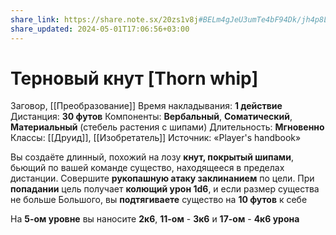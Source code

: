 ```yaml
---
share_link: https://share.note.sx/20zs1v8j#BELm4gJeU3umTe4bF94Dk/jh4p8LdWWHUVieJL4j7yQ
share_updated: 2024-05-01T17:06:56+03:00
---
```

# Терновый кнут [Thorn whip]
Заговор, [[Преобразование]]
Время накладывания: **1 действие**
Дистанция: **30 футов**
Компоненты: **Вербальный**, **Соматический**, **Материальный** (стебель растения с шипами)
Длительность: **Мгновенно**
Классы: [[Друид]], [[Изобретатель]]
Источник: «Player's handbook»

Вы создаёте длинный, похожий на лозу **кнут, покрытый шипами**, бьющий по вашей команде существо, находящееся в пределах дистанции. Совершите **рукопашную атаку заклинанием** по цели. При **попадании** цель получает **колющий урон 1d6**, и если размер существа не больше Большого, вы **подтягиваете** существо на **10 футов** к себе
  
На **5-ом уровне** вы наносите **2к6**, **11-ом** - **3к6** и **17-ом** - **4к6 урона**